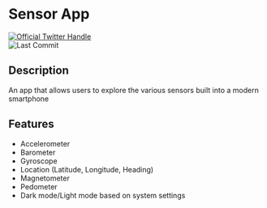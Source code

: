 # Sensor App

<a href="https://twitter.com/intent/follow?screen_name=Coding_Ginger">
  <img src="https://badgen.net/twitter/follow/Coding_Ginger?icon=twitter&label=%40Coding_Ginger" alt="Official Twitter Handle" />
</a>

<div>
    <img src="https://badgen.net/github/last-commit/Josh1794/Sensor-app" alt="Last Commit"/>
</div>

## Description

An app that allows users to explore the various sensors built into a modern smartphone

## Features

- Accelerometer
- Barometer
- Gyroscope
- Location (Latitude, Longitude, Heading)
- Magnetometer
- Pedometer
- Dark mode/Light mode based on system settings

<!-- ## Images

![Accelerometer](client/assets/accelLight.PNG)
![Gyroscope](client/assets/gyroLight.PNG)
![Pedometer](client/assets/pedometerLight.PNG) -->
